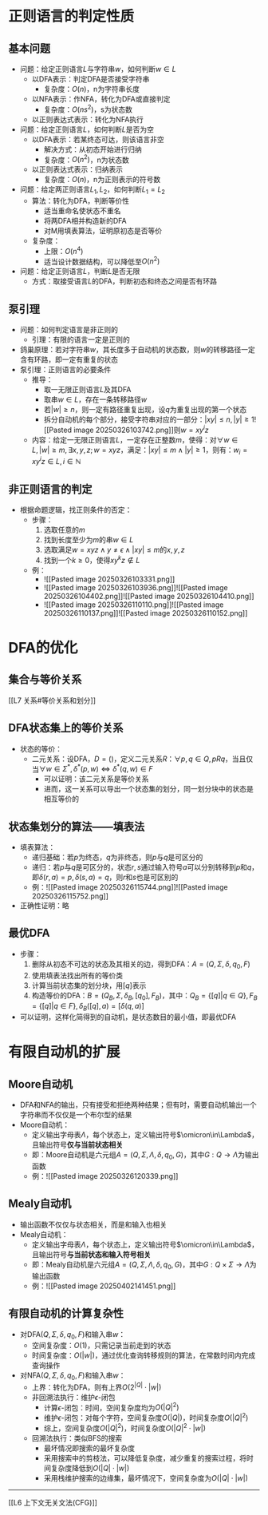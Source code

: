# 正则语言的判定性质
## 基本问题
- 问题：给定正则语言$L$与字符串$w$，如何判断$w\in L$
	- 以DFA表示：判定DFA是否接受字符串
		- 复杂度：$O(n)$，n为字符串长度
	- 以NFA表示：作NFA，转化为DFA或直接判定
		- 复杂度：$O(ns^2)$，s为状态数
	- 以正则表达式表示：转化为NFA执行
- 问题：给定正则语言$L$，如何判断$L$是否为空
	- 以DFA表示：若某终态可达，则该语言非空
		- 解决方式：从初态开始进行归纳
		- 复杂度：$O(n^2)$，n为状态数
	- 以正则表达式表示：归纳表示
		- 复杂度：$O(n)$，n为正则表示的符号数
- 问题：给定两正则语言$L_1,L_2$，如何判断$L_1=L_2$
	- 算法：转化为DFA，判断等价性
		- 适当重命名使状态不重名
		- 将两DFA相并构造新的DFA
		- 对M用填表算法，证明原初态是否等价
	- 复杂度：
		- 上限：$O(n^4)$
		- 适当设计数据结构，可以降低至$O(n^2)$
- 问题：给定正则语言$L$，判断$L$是否无限
	- 方式：取接受语言$L$的DFA，判断初态和终态之间是否有环路
## 泵引理
- 问题：如何判定语言是非正则的
	- 引理：有限的语言一定是正则的
- 鸽巢原理：若对字符串$w$，其长度多于自动机的状态数，则$w$的转移路径一定含有环路，即一定有重复的状态
- 泵引理：正则语言的必要条件
	- 推导：
		- 取一无限正则语言$L$及其DFA
		- 取串$w\in L$，存在一条转移路径$w$
		- 若$|w|\geq n$，则一定有路径重复出现，设$q$为重复出现的第一个状态
		- 拆分自动机的每个部分，接受字符串对应的一部分：$|xy|\leq n,|y|\geq 1$![[Pasted image 20250326103742.png]]则$w=xy^iz$
	- 内容：给定一无限正则语言$L$，一定存在正整数$m$，使得：对$\forall w\in L,|w|\geq m,\exists x,y,z;w=xyz$，满足：$|xy|\leq m \wedge |y|\geq 1$，则有：$w_i=xy^iz\in L,i\in \mathbb N$
## 非正则语言的判定
- 根据命题逻辑，找正则条件的否定：
	- 步骤：
		1. 选取任意的$m$
		2. 找到长度至少为$m$的串$w\in L$
		3. 选取满足$w=xyz\wedge y\neq \epsilon \wedge |xy|\leq m$的$x,y,z$
		4. 找到一个$k\geq 0$，使得$xy^kz\notin L$
	- 例：
		- ![[Pasted image 20250326103331.png]]
		- ![[Pasted image 20250326103936.png]]![[Pasted image 20250326104402.png]]![[Pasted image 20250326104410.png]]
		- ![[Pasted image 20250326110110.png]]![[Pasted image 20250326110137.png]]![[Pasted image 20250326110152.png]]
# DFA的优化
## 集合与等价关系
[[L7 关系#等价关系和划分]]
## DFA状态集上的等价关系
- 状态的等价：
	- 二元关系：设DFA，$D=()$，定义二元关系$R$：$\forall p,q\in Q,pRq$，当且仅当$\forall w\in\Sigma^*,\delta^*(p,w)\Leftrightarrow\delta^*(q,w)\in F$
		- 可以证明：该二元关系是等价关系
		- 进而，这一关系可以导出一个状态集的划分，同一划分块中的状态是相互等价的
## 状态集划分的算法——填表法
- 填表算法：
	- 递归基础：若$p$为终态，$q$为非终态，则$p$与$q$是可区分的
	- 递归：若$p$与$q$是可区分的，状态$r,s$通过输入符号$a$可以分别转移到$p$和$q$，即$\delta(r,a)=p,\delta(s,a)=q$，则$r$和$s$也是可区别的
	- 例：![[Pasted image 20250326115744.png]]![[Pasted image 20250326115752.png]]
- 正确性证明：略
## 最优DFA
- 步骤：
	1. 删除从初态不可达的状态及其相关的边，得到DFA：$A=(Q,\Sigma,\delta,q_0,F)$
	2. 使用填表法找出所有的等价类
	3. 计算当前状态集的划分块，用$[q]$表示
	4. 构造等价的DFA：$B=(Q_B,\Sigma,\delta_B,[q_0],F_B)$，其中：$Q_B=\{[q]|q\in Q\},F_B=\{[q]|q\in F\},\delta_B([q],a)=[\delta(q,a)]$
- 可以证明，这样化简得到的自动机，是状态数目的最小值，即最优DFA
# 有限自动机的扩展
## Moore自动机
- DFA和NFA的输出，只有接受和拒绝两种结果；但有时，需要自动机输出一个字符串而不仅仅是一个布尔型的结果
- Moore自动机：
	- 定义输出字母表$\Lambda$，每个状态上，定义输出符号$\omicron\in\Lambda$，且输出符号**仅与当前状态相关**
	- 即：Moore自动机是六元组$A=(Q,\Sigma,\Lambda,\delta,q_0,G)$，其中$G:Q\rightarrow \Lambda$为输出函数
	- 例：![[Pasted image 20250326120339.png]]
## Mealy自动机
- 输出函数不仅仅与状态相关，而是和输入也相关
- Mealy自动机：
	- 定义输出字母表$\Lambda$，每个状态上，定义输出符号$\omicron\in\Lambda$，且输出符号**与当前状态和输入符号相关**
	- 即：Mealy自动机是六元组$A=(Q,\Sigma,\Lambda,\delta,q_0,G)$，其中$G:Q\times\Sigma\rightarrow \Lambda$为输出函数
	- 例：![[Pasted image 20250402141451.png]]
## 有限自动机的计算复杂性
- 对DFA$(Q,\Sigma,\delta,q_0,F)$和输入串$w$：
	- 空间复杂度：$O(1)$，只需记录当前走到的状态
	- 时间复杂度：$O(|w|)$，通过优化查询转移规则的算法，在常数时间内完成查询操作
- 对NFA$(Q,\Sigma,\delta,q_0,F)$和输入串$w$：
	- 上界：转化为DFA，则有上界$O(2^{|Q|}\cdot |w|)$
	- 非回溯法执行：维护$\epsilon$-闭包
		- 计算$\epsilon$-闭包：时间，空间复杂度均为$O(|Q|^2)$
		- 维护$\epsilon$-闭包：对每个字符，空间复杂度$O(|Q|)$，时间复杂度$O(|Q|^2)$
		- 综上，空间复杂度$O(|Q|^2)$，时间复杂度$O(|Q|^2\cdot |w|)$
	- 回溯法执行：类似BFS的搜索
		- 最坏情况即搜索的最坏复杂度
		- 采用搜索中的剪枝法，可以降低复杂度，减少重复的搜索过程，将时间复杂度降低到$O(|Q|\cdot |w|)$
		- 采用栈维护搜索的边缘集，最坏情况下，空间复杂度为$O(|Q|\cdot |w|)$
---
[[L6 上下文无关文法(CFG)]]